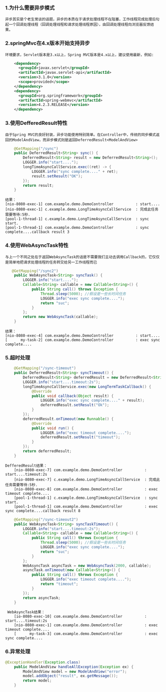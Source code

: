 ### 1.为什么需要异步模式
    异步其实是个老生常谈的话题，异步的本质在于请求处理线程不在阻塞，工作线程完成处理后勾起一个回调处理线程（回调处理线程和请求处理线程原因），由回调处理线程向浏览器反馈结果。
### 2.springMvc在4.x版本开始支持异步
    环境要求，Servlet版本是3.x以上，Spring MVC版本是4.x以上，建议使用最新，例如:
```xml
    <dependency>
      <groupId>javax.servlet</groupId>
      <artifactId>javax.servlet-api</artifactId>
      <version>3.1.0</version>
      <scope>provided</scope>
    </dependency>
    <dependency>
      <groupId>org.springframework</groupId>
      <artifactId>spring-webmvc</artifactId>
      <version>4.2.3.RELEASE</version>
    </dependency>
```
### 3.使用DefferedResult特性
    由于Spring MVC的良好封装，异步功能使用特别简单。在Controller中，传统的同步模式返回的ModelAndView，而异步模式则是返回DeferredResult<ModelAndView>
```java
    @GetMapping("/sync")
    public DeferredResult<String> sync() {
        DeferredResult<String> result = new DeferredResult<String>();
        LOGGER.info("start....");
        longTimeAsyncCallService.exec((ret) -> {
            LOGGER.info("sync complete...." + ret);
            result.setResult("OK");
        });
        return result;
    }
```
    结果：
    [nio-8080-exec-1] com.example.demo.DemoController          : start....
    [nio-8080-exec-1] c.example.demo.LongTimeAsyncCallService  : 完成此任务需要等待:5秒.
    [pool-1-thread-1] c.example.demo.LongTimeAsyncCallService  : sync start.
    [pool-1-thread-1] com.example.demo.DemoController          : sync complete....callback result 3
### 4.使用WebAsyncTask特性
    与上一个不同之处在于返回WebAsyncTask的话是不需要我们主动去调用Callback的，它仅仅是简单地把请求处理线程的任务转交给另一工作线程而已
```java
   @GetMapping("/sync2")
    public WebAsyncTask<String> syncTask() {
        LOGGER.info("start....");
        Callable<String> callable = new Callable<String>() {
            public String call() throws Exception {
                Thread.sleep(5000); //假设是一些长时间任务
                LOGGER.info("exec sync complete....");
                return "suc";
            }
        };
        return new WebAsyncTask(callable);
    }
```
    结果：
    [nio-8080-exec-4] com.example.demo.DemoController          : start....
    [      my-task-2] com.example.demo.DemoController          : exec sync complete....
### 5.超时处理
```java
    @GetMapping("/sync-timeout")
    public DeferredResult<String> syncTimeout() {
        DeferredResult<String> deferredResult = new DeferredResult<String>(2000L);
        LOGGER.info("start....timeout:2s");
        longTimeAsyncCallService.exec(new LongTermTaskCallback() {
            @Override
            public void callback(Object result) {
                LOGGER.info("exec sync complete...." + result);
                deferredResult.setResult("Ok");
            }
        });
        deferredResult.onTimeout(new Runnable() {
            @Override
            public void run() {
                LOGGER.info("exec timeout complete....");
                deferredResult.setResult("timeout");
            }
        });
        return deferredResult;
    }
```
    DefferedResult结果：
        [nio-8080-exec-7] com.example.demo.DemoController          : start....timeout:2s
        [nio-8080-exec-7] c.example.demo.LongTimeAsyncCallService  : 完成此任务需要等待:5秒.
        [nio-8080-exec-8] com.example.demo.DemoController          : exec timeout complete....
        [pool-1-thread-1] c.example.demo.LongTimeAsyncCallService  : sync start.
        [pool-1-thread-1] com.example.demo.DemoController          : exec sync complete....callback result 8
```java
    @GetMapping("/sync-timeout2")
    public WebAsyncTask<String> syncTaskTimeout() {
        LOGGER.info("start....timeout:2s");
        Callable<String> callable = new Callable<String>() {
            public String call() throws Exception {
                Thread.sleep(5000); //假设是一些长时间任务
                LOGGER.info("exec sync complete....");
                return "suc";
            }
        };
        WebAsyncTask asyncTask = new WebAsyncTask(2000, callable);
        asyncTask.onTimeout(new Callable<String>() {
            public String call() throws Exception {
                LOGGER.info("exec timeout complete....");
                return "timeout";
            }
        });
        return asyncTask;
    }
```
     WebAsyncTask结果：
        [io-8080-exec-10] com.example.demo.DemoController          : start....timeout:2s
        [nio-8080-exec-1] com.example.demo.DemoController          : exec timeout complete....
        [      my-task-3] com.example.demo.DemoController          : exec sync complete....
### 6.异常处理
```java
@ExceptionHandler(Exception.class)
    public ModelAndView handleAllException(Exception ex) {
        ModelAndView model = new ModelAndView("error");
        model.addObject("result", ex.getMessage());
        return model;
    }
```
